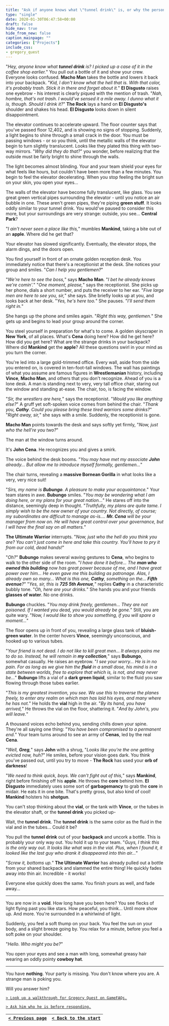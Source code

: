 ```yaml
---
title: "Ask if anyone knows what \"tunnel drink\" is, or why the person at the Starbucks apparently disappeared."
type: "single"
date: 2020-01-30T06:47:58+00:00
draft: false
hide_nav: true
hide_from_new: false
caption_mainpage: ""
categories: ["Projects"]
include_css:
- gregory_quest
---
```


"*Hey, anyone know what **tunnel drink** is? I picked up a case of it in the coffee shop earlier.*" You pull out a bottle of it and show your crew. Everyone looks confused. **Macho Man** takes the bottle and lowers it back into your backpack. "*Kid, I don't know what the hell that is. With that color, it's probably trash. Stick it in there and forget about it.*" **El Disgusto** raises one eyebrow - his interest is clearly piqued with the mention of trash. "*Nah, hombre, that's not trash. I would've sensed it a mile away. I dunno what it is, though. Should I drink it?*" **The Rock** lays a hand on **El Disgusto's** shoulder and shakes his head. **El Disgusto** looks down in silent disappointment.

The elevator continues to accelerate upward. The floor counter says that you've passed floor 12,402, and is showing no signs of stopping. Suddenly, a light begins to shine through a small crack in the door. You must be passing windows - or so you think, until the metallic walls of the elevator begin to turn slightly translucent. Looks like they plated this thing with two-way mirrors. "*Why did they do that?*" you wonder, before realizing that the outside must be fairly bright to shine through the walls.

The light becomes almost blinding. Your and your team shield your eyes for what feels like hours, but couldn't have been more than a few minutes. You begin to feel the elevator decelerating. When you stop feeling the bright sun on your skin, you open your eyes…

The walls of the elevator have become fully translucent, like glass. You see great green vertical pipes surrounding the elevator - until you notice an air bubble in one. These aren't green pipes, they're piping **green stuff**. It looks oddly similar to your tunnel drink. You would've paused to consider this more, but your surroundings are very strange: outside, you see... **Central Park**? 

"*I ain't never seen a place like this,*" mumbles **Mankind**, taking a bite out of an **apple**. Where did he get that? 

Your elevator has slowed significantly. Eventually, the elevator stops, the alarm dings, and the doors open.

You find yourself in front of an ornate golden reception desk. You immediately notice that there's a receptionist at the desk. She notices your group and smiles. "*Can I help you gentlemen?*"

"*We're here to see the boss,*" says **Macho Man**. "*I bet he already knows we're comin'.*" "*One moment, please,*" says the receptionist. She picks up her phone, dials a short number, and puts the receiver to her ear. "*Five large men are here to see you, sir,*" she says. She briefly looks up at you, and looks back at her desk. "*Yes, he's here too.*" She pauses. "*I'll send them right in.*"

She hangs up the phone and smiles again. "*Right this way, gentlemen.*" She gets up and begins to lead your group around the corner.

You steel yourself in preparation for what's to come. A golden skyscraper in **New York**, of all places. What's **Cena** doing here? How did he get here? How did you get here? What are the strange drinks in your backpack? Where did **Mankind** get the **apple**? All these questions swirl in your mind as you turn the corner.

You're led into a large gold-trimmed office. Every wall, aside from the side you entered on, is covered in ten-foot-tall windows. The wall has paintings of what you assume are famous figures in **Wrestlemanian** history, including **Vince**, **Macho Man**, and others that you don't recognize. Ahead of you is a lone desk. A man is standing next to very, very tall office chair, staring out the window and standing at-ease. The chair, too, is facing the window.

"*Sir, the wrestlers are here,*" says the receptionist. "*Would you like anything else?*" A gruff yet soft-spoken voice comes from behind the chair. "*Thank you, **Cathy**. Could you please bring these tired warriors some drinks?*" "*Right away, sir,*" she says with a smile. Suddenly, the receptionist is gone.

**Macho Man** points towards the desk and says softly yet firmly, "*Now, just who the hell're you two?*"

The man at the window turns around.

It's **John Cena**. He recognizes you and gives a smirk.

The voice behind the desk booms. "*You may have met my associate **John** already... But allow me to introduce myself formally, gentlemen…*"

The chair turns, revealing a **massive Bornean Gorilla** in what looks like a very, very nice suit!

"*Sirs, my name is **Bubungo**. A pleasure to make your acquaintance.*" Your team stares in awe. **Bubungo** smiles. "*You may be wondering what I am doing here, or my plans for your great nation...*" He stares off into the distance, seemingly deep in thought. "*Truthfully, my plans are quite tame. I simply wish to be the new owner of your country. Not directly, of course; my subordinates are difficult to manage as-is.... **Mr. Cena** will be your manager from now on. He will have great control over your governance, but I will have the final say on all matters.*"

**The Ultimate Warrior** interrupts. "*Now, just who the hell do you think you are? You can't just come in here and take this country. You'll have to pry it from our cold, dead hands!*" 

"*Oh?*" **Bubungo** makes several waving gestures to **Cena**, who begins to walk to the other side of the room. "*I have done it before... The **man who owned this building** now has great power because of me, and I have great power over him... He even gave me this building as patronage. Alas, I already own so many... What is this one, **Cathy**, something on the... **Fifth avenue**?*" "*Yes, sir, this is **725 5th Avenue**,*" replies **Cathy** in a characteristic bubbly tone. "*Oh, here are your drinks.*" She hands you and your friends **glasses of water**. No one drinks.

**Bubungo** chuckles. "*You may drink freely, gentlemen... They are not poisoned. If I wanted you dead, you would already be gone.*" Still, you are quite wary. "*Now, I would like to show you something, if you will spare a moment…*"

The floor opens up in front of you, revealing a large glass tank of **bluish-green water**. In the center hovers **Vince**, seemingly unconscious, and hooked up to various tubes.

"*Your friend is not dead. I do not like to kill great men... It always pains me to do so. Instead, he will remain in **my collection**,*" says **Bubungo**, somewhat casually. He raises an eyebrow. "*I see your worry... He is in no pain. For as long as we give him the **fluid** in a small dose, his mind is in a state between worlds, free to explore that which is, is not, and may never be...*" **Bubungo** lifts a vial of a **dark green liquid**, similar to the fluid you saw flowing through those tubes earlier.

"*This is my greatest invention, you see. We use this to traverse the planes freely, to enter any realm on which man has laid his eyes, and many where he has not.*" He holds the **vial** high in the air. "*By its hand, you have arrived,*" He throws the vial on the floor, shattering it. "*And by John's, you will leave.*"

A thousand voices echo behind you, sending chills down your spine. They're all saying one thing: "*You have been compromised to a permanent end.*" Your team turns around to see an army of **Cenas**, led by the real **Cena**.

"*Well, **Greg**,*" says **John** with a shrug, "*Looks like you're the one getting evicted now, huh?*" He smiles, before your vision goes dark. You think you've passed out, until you try to move - **The Rock** has used your **orb of darkness**!

"*We need to think quick, boys. We can't fight out of this,*" says **Mankind**, right before finishing off his **apple**. He throws the **core** behind him. **El Disgusto** immediately uses some sort of **garbagemancy** to grab the **core** in midair. He eats it in one bite. That's pretty gross, but also kind of cool! **Mankind** holsters his **shotgun**.

You can't stop thinking about the **vial**, or the tank with **Vince**, or the tubes in the elevator shaft, or the **tunnel drink** you picked up-

Wait, the **tunnel drink**. The **tunnel drink** is the same color as the fluid in the vial and in the tubes... Could it be?

You pull the **tunnel drink** out of your **backpack** and uncork a bottle. This is probably your only way out. You hold it up to your team. "*Guys, I think this is the only way out. It looks like what was in the vial. Plus, when I found it, it looked like the last guy who drank it disappeared into thin air…*"

"*Screw it, bottoms up.*" **The Ultimate Warrior** has already pulled out a bottle from your shared backpack and slammed the entire thing! He quickly fades away into thin air. Incredible - it works! 

Everyone else quickly does the same. You finish yours as well, and fade away…

---

You are now in a **void**. How long have you been here? You see flecks of light flying past you like stars. How peaceful, you think... Until more show up. And more. You're surrounded in a whirlwind of light.

Suddenly, you feel a soft thump on your back. You feel the sun on your body, and a slight breeze going by. You relax for a minute, before you feel a soft poke on your shoulder.

"*Hello. Who might you be?*"

You open your eyes and see a man with long, somewhat greasy hair wearing an oddly pointy **cowboy hat**.

---

You have **nothing**. Your party is missing. You don't know where you are. A strange man is poking you.

Will you answer him?

[``> Look up a walkthrough for Gregory Quest on GameFAQs.``](../47a)

[``> Ask him who he is before responding.``](../48)

|[``< Previous page``](../46)|[``< Back to the start``](../)|
|---|---|